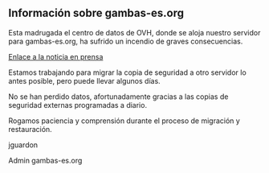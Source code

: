 ## Información sobre gambas-es.org

Esta madrugada el centro de datos de OVH, donde se aloja nuestro servidor para gambas-es.org,
ha sufrido un incendio de graves consecuencias.

[Enlace a la noticia en prensa](https://www.adslzone.net/noticias/internet/incendio-ovh-estrasburgo-marzo-2021/)

Estamos trabajando para migrar la copia de seguridad a otro servidor lo antes posible,
pero puede llevar algunos días.

No se han perdido datos, afortunadamente gracias a las copias de seguridad externas
programadas a diario.

Rogamos paciencia y comprensión durante el proceso de migración y restauración.

jguardon

Admin gambas-es.org



